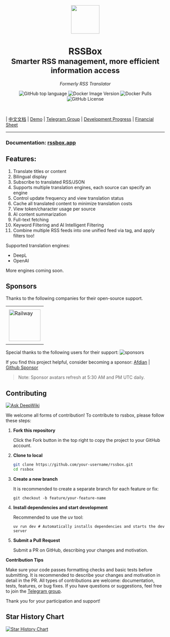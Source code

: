 <div align="center">
<em><img src="https://raw.githubusercontent.com/versun/rssbox/main/core/static/favicon.ico" height="90px"></em>
<h1>RSSBox<br/><sub>Smarter RSS management, more efficient information access</sub></h1>
<p><em>Formerly RSS Translator</em></p>

![GitHub top language](https://img.shields.io/github/languages/top/versun/rssbox)
![Docker Image Version](https://img.shields.io/docker/v/versun/rssbox)
![Docker Pulls](https://img.shields.io/docker/pulls/versun/rssbox)
![GitHub License](https://img.shields.io/github/license/versun/rssbox)

</div>
<br/>

| [中文文档](/README.md) | [Demo](https://rssbox.app/en/demo/) | [Telegram Group](https://t.me/rssboxapp) | [Development Progress](https://github.com/users/versun/projects/8) | [Financial Sheet](https://versun.notion.site/RSS-10a92896fa998028a162c57bfb0ac3dc)

---

### Documentation: [rssbox.app](https://rssbox.app/en)
## Features:

1. Translate titles or content
2. Bilingual display
3. Subscribe to translated RSS/JSON
4. Supports multiple translation engines, each source can specify an engine
5. Control update frequency and view translation status
6. Cache all translated content to minimize translation costs
7. View token/character usage per source
8. AI content summarization
9. Full-text fetching
10. Keyword Filtering and AI Intelligent Filtering
11. Combine multiple RSS feeds into one unified feed via tag, and apply filters too!
   
Supported translation engines:
- DeepL
- OpenAI 

More engines coming soon.

## Sponsors

Thanks to the following companies for their open-source support.

<table>
  <tr>
    <td style="padding:10px;">
      <a href="https://www.railway.app">
        <img src="https://railway.app/brand/logo-light.png" alt="Railway" style="width:100px; height:100px;">
      </a>
    </td>
  </tr>
</table>

Special thanks to the following users for their support:
![sponsors](https://supporters.versun.me/sponsors.svg)

If you find this project helpful, consider becoming a sponsor: [Afdian](https://afdian.com/a/versun) | [Github Sponsor](https://github.com/sponsors/versun)
> Note: Sponsor avatars refresh at 5:30 AM and PM UTC daily.

## Contributing
[![Ask DeepWiki](https://deepwiki.com/badge.svg)](https://deepwiki.com/versun/rssbox)

We welcome all forms of contribution! To contribute to rssbox, please follow these steps:

1. **Fork this repository**  

   Click the Fork button in the top right to copy the project to your GitHub account.

2. **Clone to local**  

   ```bash
   git clone https://github.com/your-username/rssbox.git
   cd rssbox
   ```

3. **Create a new branch**

    It is recommended to create a separate branch for each feature or fix:
    ```
    git checkout -b feature/your-feature-name
    ```

4. **Install dependencies and start development**

    Recommended to use the uv tool:
    ```
    uv run dev # Automatically installs dependencies and starts the dev server
    ```
5. **Submit a Pull Request**

    Submit a PR on GitHub, describing your changes and motivation.

**Contribution Tips**

Make sure your code passes formatting checks and basic tests before submitting.
It is recommended to describe your changes and motivation in detail in the PR.
All types of contributions are welcome: documentation, tests, features, or bug fixes.
If you have questions or suggestions, feel free to join the [Telegram group](https://t.me/rssboxapp).

Thank you for your participation and support!


## Star History Chart

[![Star History Chart](https://api.star-history.com/svg?repos=versun/rssbox&type=Date)](https://star-history.com/#versun/rssbox&Date)
